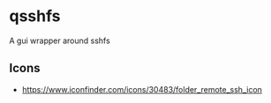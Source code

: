 # qsshfs
A gui wrapper around sshfs


## Icons
- https://www.iconfinder.com/icons/30483/folder_remote_ssh_icon